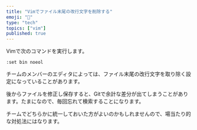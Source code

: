```yaml
---
title: "Vimでファイル末尾の改行文字を削除する"
emoji: "🚫"
type: "tech"
topics: ["vim"]
published: true
---
```


Vimで次のコマンドを実行します。

```vim
:set bin noeol
```

チームのメンバーのエディタによっては、ファイル末尾の改行文字を取り除く設定になっていることがあります。

後からファイルを修正し保存すると、Gitで余計な差分が出てしまうことがあります。たまになので、毎回忘れて検索することになります。

チームでどちらかに統一しておいた方がよいのかもしれませんので、場当たり的な対処法にはなります。
